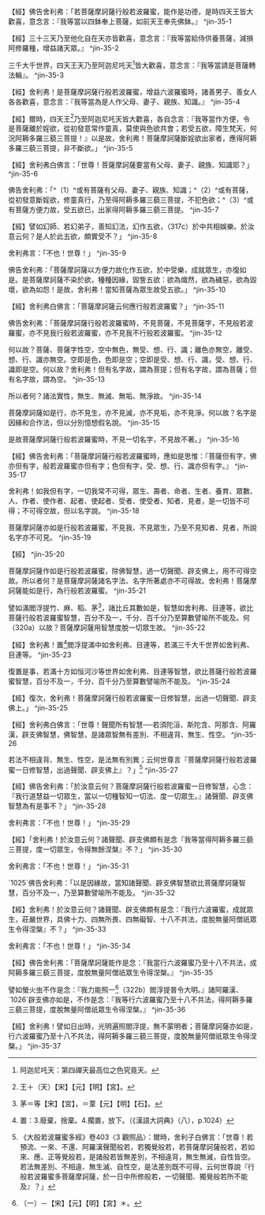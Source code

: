 【經】佛告舍利弗：「若菩薩摩訶薩行般若波羅蜜，能作是功德，是時四天王皆大歡喜，意念言：『我等當以四鉢奉上菩薩，如前天王奉先佛鉢。』 ^jin-35-1

【經】三十三天乃至他化自在天亦皆歡喜，意念言：『我等當給侍供養菩薩，減損阿修羅種，增益諸天眾。』 ^jin-35-2

 三千大千世界，四天王天乃至阿迦尼吒天[^35.21]皆大歡喜，意念言：『我等當請是菩薩轉法輪』。 ^jin-35-3

【經】舍利弗！是菩薩摩訶薩行般若波羅蜜，增益六波羅蜜時，諸善男子、善女人各各歡喜，意念言：『我等當為是人作父母、妻子、親族、知識。』 ^jin-35-4

【經】爾時，四天王[^35.51]乃至阿迦尼吒天皆大歡喜，各自念言：『我等當作方便，令是菩薩離於婬欲，從初發意常作童真，莫使與色欲共會；若受五欲，障生梵天，何況阿耨多羅三藐三菩提！』以是故，舍利弗！菩薩摩訶薩斷婬欲出家者，應得阿耨多羅三藐三菩提，非不斷欲。」 ^jin-35-5

 【經】舍利弗白佛言：「世尊！菩薩摩訶薩要當有父母、妻子、親族、知識耶？」 ^jin-35-6

 佛告舍利弗：「^（1）^或有菩薩有父母、妻子、親族、知識；^（2）^或有菩薩，從初發意斷婬欲，修童真行，乃至得阿耨多羅三藐三菩提，不犯色欲；^（3）^或有菩薩方便力故，受五欲已，出家得阿耨多羅三藐三菩提。 ^jin-35-7

 【經】譬如幻師、若幻弟子，善知幻法，幻作五欲，（317c）於中共相娛樂。於汝意云何？是人於此五欲，頗實受不？」 ^jin-35-8

 舍利弗言：「不也！世尊！」 ^jin-35-9

 佛告舍利弗：「菩薩摩訶薩以方便力故化作五欲，於中受樂，成就眾生，亦復如是。是菩薩摩訶薩不染於欲，種種因緣，毀訾五欲：欲為熾然，欲為穢惡，欲為毀壞，欲為如怨！是故，舍利弗！當知菩薩為眾生故受五欲。」 ^jin-35-10

【經】舍利弗白佛言：「菩薩摩訶薩云何應行般若波羅蜜？」 ^jin-35-11

 佛告舍利弗：「菩薩摩訶薩行般若波羅蜜時，不見菩薩，不見菩薩字，不見般若波羅蜜，亦不見我行般若波羅蜜，亦不見我不行般若波羅蜜。 ^jin-35-12

 何以故？菩薩、菩薩字性空，空中無色，無受、想、行、識；離色亦無空，離受、想、行、識亦無空。空即是色，色即是空；空即是受、想、行、識，受、想、行、識即是空。何以故？舍利弗！但有名字故，謂為菩提；但有名字故，謂為菩薩；但有名字故，謂為空。 ^jin-35-13

 所以者何？諸法實性，無生、無滅、無垢、無淨故。 ^jin-35-14

 菩薩摩訶薩如是行，亦不見生，亦不見滅，亦不見垢，亦不見淨。何以故？名字是因緣和合作法，但以分別憶想假名說。 ^jin-35-15

 是故菩薩摩訶薩行般若波羅蜜時，不見一切名字，不見故不著。」 ^jin-35-16

【經】佛告舍利弗：「菩薩摩訶薩行般若波羅蜜時，應如是思惟：『菩薩但有字，佛亦但有字，般若波羅蜜亦但有字；色但有字，受、想、行、識亦但有字。』 ^jin-35-17

 舍利弗！如我但有字，一切我常不可得，眾生、壽者、命者、生者、養育、眾數、人、作者、使作者、起者、使起者、受者、使受者、知者、見者，是一切皆不可得；不可得空故，但以名字說。 ^jin-35-18

 菩薩摩訶薩亦如是行般若波羅蜜，不見我、不見眾生，乃至不見知者、見者，所說名字亦不可見。 ^jin-35-19

【經】 ^jin-35-20

 菩薩摩訶薩作如是行般若波羅蜜，除佛智慧，過一切聲聞、辟支佛上，用不可得空故。所以者何？是菩薩摩訶薩諸名字法、名字所著處亦不可得故。舍利弗！菩薩摩訶薩能如是行，為行般若波羅蜜。 ^jin-35-21

 譬如滿閻浮提竹、麻、稻、茅[^35.117]，諸比丘其數如是，智慧如舍利弗、目連等，欲比菩薩行般若波羅蜜智慧，百分不及一，千分、百千分乃至算數譬喻所不能及。何（320a）以故？菩薩摩訶薩用智慧度脫一切眾生故。 ^jin-35-22

 【經】舍利弗！置[^35.130]閻浮提滿中如舍利弗、目連等，若滿三千大千世界如舍利弗、目連等。 ^jin-35-23

 復置是事，若滿十方如恒河沙等世界如舍利弗、目連等智慧，欲比菩薩行般若波羅蜜智慧，百分不及一，千分、百千分乃至算數譬喻所不能及。 ^jin-35-24

 【經】復次，舍利弗！菩薩摩訶薩行般若波羅蜜一日修智慧，出過一切聲聞、辟支佛上。」 ^jin-35-25

 【經】舍利弗白佛言：「世尊！聲聞所有智慧──若須陀洹、斯陀含、阿那含、阿羅漢，辟支佛智慧，佛智慧，是諸眾智無有差別、不相違背、無生、性空。 ^jin-35-26

 若法不相違背、無生、性空，是法無有別異；云何世尊言『菩薩摩訶薩行般若波羅蜜一日修智慧，出過聲聞、辟支佛上』？」[^35.137] ^jin-35-27

 【經】佛告舍利弗：「於汝意云何？菩薩摩訶薩行般若波羅蜜一日修智慧，心念：『我行道慧益一切眾生，當以一切種智知一切法、度一切眾生。』諸聲聞、辟支佛智慧為有是事不？」 ^jin-35-28

 舍利弗言：「不也！世尊！」 ^jin-35-29

 【經】「舍利弗！於汝意云何？諸聲聞、辟支佛頗有是念『我等當得阿耨多羅三藐三菩提，度一切眾生，令得無餘涅槃』不？」 ^jin-35-30

 舍利弗言：「不也！世尊！」 ^jin-35-31

 \`1025\`佛告舍利弗：「以是因緣故，當知諸聲聞、辟支佛智慧欲比菩薩摩訶薩智慧，百分不及一，乃至算數譬喻所不能及。 ^jin-35-32

 【經】舍利弗！於汝意云何？諸聲聞、辟支佛頗有是念：『我行六波羅蜜，成就眾生，莊嚴世界，具佛十力、四無所畏、四無礙智、十八不共法，度脫無量阿僧祇眾生令得涅槃』不？」 ^jin-35-33

 舍利弗言：「不也！世尊！」 ^jin-35-34

 【經】佛告舍利弗：「菩薩摩訶薩能作是念：『我當行六波羅蜜乃至十八不共法，成阿耨多羅三藐三菩提，度脫無量阿僧祇眾生令得涅槃。』 ^jin-35-35

 譬如螢火虫不作是念：『我力能照一[^35.165]（322b）閻浮提普令大明。』諸阿羅漢、\`1026\`辟支佛亦如是，不作是念：『我等行六波羅蜜乃至十八不共法，得阿耨多羅三藐三菩提，度脫無量阿僧祇眾生令得涅槃。』 ^jin-35-36

 【經】舍利弗！譬如日出時，光明遍照閻浮提，無不蒙明者；菩薩摩訶薩亦如是，行六波羅蜜乃至十八不共法，得阿耨多羅三藐三菩提，度脫無量阿僧祇眾生令得涅槃。」 ^jin-35-37



[^35.1]:	前品指《摩訶般若波羅蜜經》卷1〈1 序品〉，《大智度論》卷134。
[^35.2]:	具＝具＋（足）【宋】【元】【明】【宮】【石】。
[^35.3]:	參見《大智度論》卷67：「有人行雜福德，所謂作福時心生疑悔，是福德果報雖得富貴，不能好用，亦不能與他。罪業因緣故，諸根闇鈍，不擇好醜。是善男子未得道時，清淨福德故，得上妙五欲，亦能盡意用，能隨意施與──或施窮乏，或種於福田。」
[^35.4]:	（1）《大智度論》卷4：「巧變化師，毘首羯磨天。」（2）《阿毘曇毘婆沙論》卷47：問曰：「如報慧微劣可爾；威儀工巧者，亦有勢用，如世尊威儀，毘首羯磨天工巧，乃似願智所作。」答曰：「雖極工巧，為邪命所覆。復次，雖是極巧，猶為他人所譏言：『是處不好。』」（3）《翻譯名義集》卷2：「毘首羯磨，《正理論》音云毘濕縛羯磨，此云種種工業。西土工巧者，多祭此天。」
[^35.5]:	（1）《一切經音義》卷26：「尸毘王（古音云亦名濕鞞，此云安隱也）。」（2）《翻梵語》卷4：「尸毘王（亦云涅鞞，亦云尸比。譯曰：有安隱也。）」
[^35.6]:	《一切經音義》卷11：「菴摩羅樹（梵語，果樹名也，此國無。古譯或云菴婆羅，或曰菴羅樹，皆一也。《涅盤經》云：如菴羅樹一年三變，有時生花光色敷榮，有時生葉滋茂蓊欝，有時彫落狀如枯樹。又云：如菴羅樹，花多果少）。」
[^35.7]:	（1）《大般涅槃經》卷14：「譬如魚母，多有胎子，成就者少；如菴羅樹，花多果少；眾生發心乃有無量，及其成就少不足言。」（2）《大智度論》卷4：「菩薩發大心，魚子菴樹華；三事因時多，成果時甚少」
[^35.8]:	稱（ㄔㄥˋ）：同" 秤 "。1.測定物體重量的器具。（《漢語大詞典》（八），p.112）
[^35.9]:	參見《大智度論》卷4、卷27（257a814）、卷33（304c29305a1）。參見Lamotte（1944, p.255, n.1）：《六度集經》（2經）b；《菩薩本緣經》卷3；《本生鬘論》卷1ba；《大莊嚴論經》卷12（64經）；《賢愚經》卷1c；《眾經撰雜譬喻》卷上；《經律異相》卷25ca。
[^35.10]:	躬自：自己，親自。《詩‧衛風‧氓》："靜言思之，躬自悼矣。"（《漢語大詞典》（十），p.708）
[^35.11]:	參見《太子瑞應本起經》卷上：「便起瞻沸星，夜其過半，見諸天於上叉手，勸太子去。即呼車匿，徐令被馬褰裳跨之，徘徊於庭，念開門當有聲，天王維睒，久知其意，即使鬼神，捧舉馬足。」另參見《普曜經》卷4，《方廣大莊嚴經》卷6，《異出菩薩本起經》；《大智度論》卷34、卷50。
[^35.12]:	參見《觀虛空藏菩薩經》：「天上四塔者，忉利天城東照明園中，有佛髮塔；忉利天城南麁澁園中，有佛衣塔；忉利天城西歡喜園中，有佛鉢塔；忉利天城北駕御園中，有佛牙塔。人間四塔者：第一、所生塔，在拘薩羅國迦毘羅城嵐鞞林；第二、道場塔，在摩伽陀國伽耶城菩提樹下；第三、轉法輪塔，在伽尸國波羅奈城鹿野苑中；第四、般涅槃塔，在摩羅國拘尸羅城雙樹間。」
[^35.13]:	（1）《摩訶般若波羅蜜經》卷17：「阿惟越致菩薩摩訶薩，執金剛神王常隨逐，作是願：『是菩薩摩訶薩當得阿耨多羅三藐三菩提，我常隨逐。』乃至五性執金剛神常隨守護。」（2）印順法師，《佛教史地考論》，p.247：「密跡金剛，以手執金剛杵得名，本係大力夜叉，為四天王所統率。因其常隨侍佛，守護佛教，成為佛教中最切要最熱誠之護法神。」
[^35.14]:	參見《大智度論》卷26。
[^35.15]:	受＝受＋（一人）【宋】【元】【明】。
[^35.16]:	二乘差別：三祇、無量僧祇。
[^35.17]:	胤（ㄧㄣˋ）：1.後嗣，子嗣。4.繼承，延續。（《漢語大詞典》（一），p.666）
[^35.18]:	參見《摩訶般若波羅蜜經》卷17：「菩薩摩訶薩行六波羅蜜時，見眾生有大小便患，當作是願：我作佛時，令我國土中眾生皆以歡喜為食，無有便利之患，乃至近一切種智。」另參見《大寶積經》卷60〈15文殊師利授記會〉：「如阿彌陀佛剎以法喜為食。」《大聖文殊師利菩薩佛剎功德莊嚴經》卷下。
[^35.19]:	（1）《自在王菩薩經》卷下：「是天王佛及諸菩薩不著袈裟，皆著自生淨妙天衣，亦無結惑※。」※惑＝戒【宋】【元】【明】【宮】。（2）［隋］吉藏撰，《法華義疏》卷9：「一、出家成佛，如釋迦。二、在家成佛，如《智度論》云天王佛是，故不須鉢及袈裟；則調達成佛號天王佛是也。三者、俱非，謂淨土佛。」
[^35.20]:	天王佛、白衣，不用鉢食。
[^35.21]:	阿迦尼吒天：第四禪天最高位之色究竟天。
[^35.22]:	勸請說法者：欲、色諸天。
[^35.23]:	參見《大智度論》卷9〈1 序品〉：「以淨居天常憐愍眾生、常勸請佛故。」《大智度論》卷34〈1 序品〉：「我當於菩提樹下坐，四天王天乃至阿迦尼吒天，以天衣為座者，當學般若波羅蜜！」
[^35.24]:	參見《大智度論》卷1ab、卷25cb。
[^35.25]:	參見《摩訶般若波羅蜜經》卷1〈2 奉鉢品〉：「佛告舍利弗：若菩薩摩訶薩行般若波羅蜜能作是功德，是時四天王皆大歡喜，意念言：『我等當以四鉢奉上菩薩，如前天王奉先佛鉢。』」另參見《大智度論》卷35。
[^35.26]:	（前品中功德也）夾註＝（前品中功德也）本文【宋】【宮】。
[^35.27]:	惓：同「倦」。疲勞，勞累。（《漢語大字典》（四），p.2318）
[^35.28]:	〔見〕－【元】【明】。
[^35.29]:	相＝根【宋】【明】【石】＊【宮】。
[^35.30]:	無根能不能受道。
[^35.31]:	毘尼：無根不得出家。
[^35.32]:	勉：2.勸勉，鼓勵。（《漢語大詞典》（二），p.791）濟：5.救助。（《漢語大詞典》（六），p.190）
[^35.33]:	參見《法句經》卷上〈80 言語品〉：「言語品者，所以戒口，發說、談論當用道理。惡言罵詈，憍陵蔑人，興起是行，疾怨滋生。遜言順辭，尊敬於人，棄結忍惡，疾怨自滅。......不使至惡意，出言眾悉可；至誠甘露說，如法而無過；諦如義如法，是為近道立。說如佛言者，是吉得滅度；為能作浩際，是謂言中上。」
[^35.34]:	參見《禪法要解》卷上：「行慈者諸惡不能加，如好守備，外賊不害，若欲惱害，反自受患；如人以掌拍矛，掌自傷壞，矛無所害；五種邪語，不能壞心。五種者：一、妄語說過；二、惡口說過；三、不※時說過；四、惡心說過；五、不利益說過。」※不＝非【宋】【元】【明】【宮】。
[^35.35]:	善根（即善人相）。
[^35.36]:	過度：1.通過，經過。《管子‧立政》："決水潦，通溝瀆，修障防，安水藏，使時水雖過度，無害于五穀，歲雖凶旱，有所秎穫，司空之事也。"（《漢語大詞典》（十），p.964）
[^35.37]:	（1）太子入三龍宮求珠，龍王願為多聞、神足、智慧第一弟子。^（2）參見《大意經》，《生經》卷1《佛說墮珠著海中經第8》，《賢愚經》卷8（40經）〈35 大施抒海品〉；《大智度論》卷12aa，《大智度論》卷16。
[^35.38]:	迎逆：猶迎接。唐‧玄奘《大唐西域記‧拘尸那揭羅國》："婆羅門馳往迎逆，問所從至，請入僧坊，備諸供養。"（《漢語大詞典》（十），p.747）
[^35.39]:	延：6.引導，引入，迎接。（《漢語大詞典》（二），p.897）
[^35.40]:	參見《金色王經》：「唯雨七寶，所謂金、銀、及毘琉璃、私頗知迦、赤色真珠、并雨馬瑙、牟娑羅等如是七寶。」
[^35.41]:	此事緣另參見《大智度論》卷4、卷30（276c25）。
[^35.42]:	要：4.約言。以明誓的方式就某事作出莊嚴的承諾或表示某種決心。5.指所訂立的誓約、盟約。（《漢語大詞典》（八），p.753）
[^35.43]:	眴（ㄕㄨㄣˋ）：1.看，眨眼。（《漢語大詞典》（七），p.1204）
[^35.44]:	（1）《一切智光明仙人慈心因緣不食肉經》：「時彼國中有大婆羅門，名一切智光明，聰慧多智，廣博眾經，世間技藝，六十四能，無不綜練。」（2）《大智度論》卷2〈1 序品〉：「四違陀經中治病法，鬪戰法，星宿法，祠天法，歌舞、論議難問法，如是等六十四種世間伎藝，淨飯王子廣學多聞，若知此事不足為難。」（3）六十四種世藝：六十四能。
[^35.45]:	參見《出曜經》卷25：「昔日大目揵連同產弟，饒財多寶，七珍具足：金、銀、珍寶、車磲、馬瑙、真珠、虎珀，庫藏盈溢，僕從奴婢不可稱計。」
[^35.46]:	參見《大方廣佛華嚴經》卷29：「勝日身如來。」
[^35.47]:	可＝共【宋】【元】【明】【宮】。
[^35.48]:	參見《大智度論疏》卷15：「女得調伏心志者，即是柔順忍也。」（卍新續藏46，842b24）
[^35.49]:	（1）《大智度論疏》卷15：「六寶來應者，以喜德一人變為女寶，故唯六寶來也。師言：此論云寶女決定不孕，若華嚴乃至言生子者，此論凡女未變之時有孕，至變為寶女時始生，故云爾。若一日作寶女者無也。」（卍新續藏46，842b24c4）（2）《大方廣佛華嚴經》卷29：「輪王七寶，自然而至：一者、輪寶，名無礙行，輻網具足，百千妙寶以為莊嚴，閻浮檀金光明普照；二者、象寶，名金剛山，威力廣大；三者、馬寶，名迅疾風；四者、珠寶，名日光藏雲；五者、女寶，名具足豔吉祥；六、主藏臣寶，名為大財；七、主兵寶，名離垢眼。如是七寶，欻然出現，具足成就，為轉輪王。」
[^35.50]:	參見《大方廣佛華嚴經》卷28〈入不思議解脫境界普賢行願品〉，《大方廣佛華嚴經》卷29〈入不思議解脫境界普賢行願品〉。
[^35.51]:	王＋（天）【宋】【元】【明】【宮】。
[^35.52]:	〔有〕－【宋】【元】【明】【宮】。
[^35.53]:	（1）參見《大智度論》卷1：「欲捨親屬，出家，修無上道；中夜起觀，見諸伎直、后妃、婇女狀若臭屍。」（2）妓（ㄐㄧˋ）：1.歌舞女藝人。（《漢語大詞典》（四），p.295）（3）伎（ㄐㄧˋ）：2.指各種技藝。3.才智，才能。6.古代指百戲雜技藝人。7.指以音樂歌舞為業的女子。（《漢語大詞典》（一），p.1178）（4）直：10.值班，侍衛。《玉篇》：「直，侍也。」（《漢語大字典》（一），p.62）（5）直：20當值，值勤。《晉書‧庾玟傳》："玟為侍中，直於省內。"（《漢語大詞典》（一），p.853）（6）有關「妓直」、「伎直」的詞義，依《玉篇》「直，侍也」之說，或可解作「侍」。古代有「直侍」一詞，此「直」當指隨從於帝王左右的人。此處「妓直」、「伎直」指有才藝或隨從釋迦太子的女侍。
[^35.54]:	惡露：佛教謂身上不淨之津液。中醫特指婦女產後胞宮內遺留的餘血和濁液。（《漢語大詞典》（七），p.562）
[^35.55]:	流涎：淌口水。（《漢語大詞典》（五），p.1266）
[^35.56]:	塗：6.猶滿布。8.污，染污。（《漢語大詞典》（二），p.1176）漫：7.泛指物滿溢出。8.浸壞，淹沒。（《漢語大詞典》（六），p.84）
[^35.57]:	（1）參見《中阿含經》卷54（200經）《阿梨吒經》；《大般涅槃經》卷34；《大般涅槃經》卷31；《摩訶僧祇律》卷25；《四分律》卷17；《十誦律》卷15；《大智度論》卷93。（2）受五欲，心不著，不妨道邪說。
[^35.58]:	毘尼：出家法中，婬戒在初。
[^35.59]:	菩薩學佛須斷欲不。
[^35.60]:	方便行欲，是法身菩薩。
[^35.61]:	五情：即五根。參見《大智度論》卷19：「眼等五情為內身，色等五塵為外身。」
[^35.62]:	以欲為方便而度眾生（是法身事）。
[^35.63]:	〔佛〕－【明】【宮】。
[^35.64]:	度生現身不同。
[^35.65]:	然＝燒【宋】【元】【明】【宮】【石】＊。
[^35.66]:	穢賤：猶鄙賤。陳衍《遼詩紀事‧懿德皇后》："爇薰鑪，能將孤悶蘇。若道妾身多穢賤，自霑御香香徹膚。爇薰鑪，待君娛。"（《漢語大詞典》（八），p.155）
[^35.67]:	賊：1.敗壞，毀壞。3.害，傷害。4.殺戮，殺害。（《漢語大詞典》（十），p.183）
[^35.68]:	（1）摾＝掠【宋】【元】【明】【宮】。（2）摾（ㄐㄧㄤˋ）：同「弶」，《集韻．漾韻》：「弶，《字林》：施罟於道。一曰以弓罥獸，或作摾。」（《漢語大字典》（三），p.1950）（3）弶：（ㄐㄧㄤˋ）：捕捉鳥獸的器械。晉竺法護《鹿母經》："有一鹿母，懷妊獨逝，被逐飢疲，失侶悵怏。時生二子，捨行求食，煢悸失措，墮獵弶中。"（《漢語大詞典》（四），p.131）
[^35.69]:	害＝苦【明】【宮】。
[^35.70]:	參見《摩訶般若波羅蜜經》卷1〈1 序品〉：舍利弗白佛言：「世尊！菩薩摩訶薩云何欲以一切種智知一切法當習行般若波羅蜜？」
[^35.71]:	《摩訶般若波羅蜜經》卷1〈1 序品〉：佛告舍利弗：「菩薩摩訶薩欲以一切種智知一切法，當習行般若波羅蜜。」
[^35.72]:	〔今〕－【宋】【元】【明】【宮】。
[^35.73]:	參見《摩訶般若波羅蜜經》卷1〈1 序品〉：佛告舍利弗：「菩薩摩訶薩以不住法住般若波羅蜜中，以無所捨法應具足檀那波羅蜜，施者、受者及財物不可得故。」
[^35.74]:	參見《摩訶般若波羅蜜經》卷1〈1 序品〉。
[^35.75]:	已＝已（得）【宋】【元】【明】【宮】。
[^35.76]:	《大正藏》原作「己」，今依《高麗藏》作「已」（第14冊，737a1）。
[^35.77]:	智慧因緣：先念佛道，知般若，見已，身然後行。
[^35.78]:	智慧因緣：言不見者，明入般若觀時不見。
[^35.79]:	（1）入般若觀，不見菩薩及般若。般若為令眾生知實法故出。^（2）《大智度論疏》卷15：「為令眾生知實法故出已下，明此波若本為令人知實法故出，實法之中既無所有，是故波若人亦無所見也。」（卍新續藏46，844a35）
[^35.80]:	參見《摩訶般若波羅蜜經》卷1〈3 習相應品〉、卷2〈7 三假品〉（230c5231a19）、卷3〈9 集散品〉（234c1429）、卷4〈16 乘乘品〉（247b619）、卷7〈26 十無品〉（268c19269a8）另參見《摩訶般若波羅蜜經》卷1〈2 奉鉢品〉；《大智度論》卷41〈7 釋三假品〉。
[^35.81]:	空：無實事而有作用。
[^35.82]:	《大智度論》卷35〈2 報應品〉：「此中不言常不見，但明入般若觀時，不見菩薩及般若波羅蜜；般若波羅蜜為令眾生知實法故出。」
[^35.83]:	（1）《大智度論疏》卷15：「既云波若為實法故出，若言無波若可見者，此義則可信，若言出觀還見波若者，非是實故，則不可信也。」（卍新續藏46，844a79）（2）《大智度論》卷36：「又空者，性自空，不從因緣生；若從因緣生，則不名性空。行者若入時見空，出時不見空，當知是虛妄。」
[^35.84]:	┌入觀則見空	┌世俗法說	┴出觀則見有－（實未嘗不空也）諸法常空乎	┴入般若中，諸觀戲論滅無出入。
[^35.85]:	法＝是【宋】【元】【明】【宮】【石】。
[^35.86]:	言＝者【宋】【元】【明】【宮】。
[^35.87]:	入般若，諸觀戲論滅，無出入觀。
[^35.88]:	般若中無出入觀，但假名說，以化凡夫，當取說意，莫著語言。
[^35.89]:	破我我所則一切空，如是離欲名得道。
[^35.90]:	（1）不見行，不見不行五義。^	^案：印順法師筆記原將「行空般若故」與「不見行」相連，今依論改為與「不見不行」相接。（3）參見《大智度論疏》卷15：「『不見我行般若，不見我不行』者已下，此下有五復次意來釋此一句文也，當一一釋。初就凡聖明行不義也。當說。『復次，佛為法王』已下，此約因果明行不行義也。當說。『復次，行般若波羅蜜者生憍慢心言』已下，次就慢懈進怠解行不行義也。當說。『復次，不見我行波若波羅蜜』者，為破著有見故言不見；下明破病互為藥石義，釋所以言行不行義。師此中引《淨名》中童子說法不有亦不無等偈，及引《不真空論》言有本無名等來釋此義意，當一一廣說也。『復次，不見我行』已下，次明約止戲調息懈怠等義來釋行不行義，以作乘馬喻來也。當說。」（卍新續藏46，844a20b6）
[^35.91]:	慢＋（心）【宋】【元】【明】【宮】。
[^35.92]:	憂悴：憂傷。（《漢語大詞典》（七），p.689）
[^35.93]:	┌性相違故	┌空中無色──法空中無一毫法可得故。	┴自相不可得故	│離色無空──破色乃有空故。（非色異空，非空異色）故空不破五眾色空四句	┤空即是色	└色即是空	
[^35.94]:	參見《大智度論》卷35。
[^35.95]:	參見《摩訶般若波羅蜜經》卷1〈2 奉鉢品〉：佛告舍利弗：「菩薩摩訶薩行般若波羅蜜時，不見菩薩、不見菩薩字，不見般若波羅蜜，亦不見我行般若波羅蜜，亦不見我不行般若波羅蜜。」
[^35.96]:	參見《大智度論》卷4。
[^35.97]:	┌成就───菩提般若二分	┴未成就──空　　　
[^35.98]:	參見《大智度論》卷1，《大智度論》卷15，《大智度論》卷17，《大智度論》卷22，《大智度論》卷31，《大智度論》卷52，《大智度論》卷53。
[^35.99]:	無生（生實不可得故）無滅，無垢無淨。
[^35.100]:	一切法皆憶想分別因緣和合故強名說。
[^35.101]:	名空義空觀：名字是因緣和合作法，但分別憶想假名說。
[^35.102]:	慧眼：徧求不見，乃至不見細微一法。
[^35.103]:	參見《大智度論》卷10、卷15（169a28b26）、卷19（197b21c29）、卷21（218b17c17）、卷24（235b21c3）、卷27（261c22262a16）、卷28（264a29b10；266c26）、卷29（271c27272a7）、卷30（283a2028）。另參見卷36（322c28323a17）、卷37（335a1623）、卷39（343b2425）、卷43（371a29b5）、卷48（405c23406a9）。
[^35.104]:	不取一切。不入涅槃：大悲心故，十方佛念故，本願未滿故，精進力故，般若方便和合（不著不著）故。
[^35.105]:	（大智......一）十三字＝（大智度第三品釋論習相應品之一）十四字【宋】，＝（大智度論釋習相應品第三）十一字【元】，＝（釋習相應品第三之一，（經作習應品））十四字【明】，＝（大智度論第三品釋論習應品）十二字【宮】，＝（大智度第三品釋論習相應品）十二字【石】。
[^35.106]:	參見《大智度論》卷35〈2 奉鉢品〉。
[^35.107]:	二空：觀外法皆空無所有，次觀能知空者亦空──法空我空。
[^35.108]:	參見《大智度論》卷4、卷31（287b1317；287b25c6）。
[^35.109]:	況：2.比，比擬。《漢書高惠高后文功臣表序》：「以往況今，甚可悲傷！」顏師古注：「況，譬也。」引申為推及、推測。（《漢語大字典》（三），p.1586）
[^35.110]:	參見《大智度論》卷35。
[^35.111]:	《大智度論》卷31。
[^35.112]:	生＝主【宋】【宮】。
[^35.113]:	《十住毘婆沙論》卷15：「復次，五邪見名為惡意，所謂邪見、身見、邊見、見取、戒取。」
[^35.114]:	別＝品【宋】【元】【明】【宮】【石】。
[^35.115]:	《大正藏》原作「功」，今依《高麗藏》作「巧」（第14冊，738c20）。
[^35.116]:	（經）	┌以不可得空度一切眾生故。（同第一）菩薩智慧勝小乘：	┤欲以一切種智度一切眾生故。		└欲行一切功德，成圓滿覺，度一切眾生故。	
[^35.117]:	茅＝等【宋】【宮】，＝葦【元】【明】【石】。
[^35.118]:	┌一、以知空，空復空，空與不空一等無異；二、以此智度一切生。		│一、大悲，二、般若。	（論義）	│一、般舟三昧，二、方便。菩薩勝小乘智慧（二緣）：	┤一、常住禪定，二、能達法性。		│一、代眾生受苦，二、自捨一切樂。		└一、慈心，二、一切功德不著。	
[^35.119]:	以：16.連詞。表示并列關係，相當於「和」、「而」。《詩‧大雅‧皇矣》：「予懷明德，不大聲以色，不長夏以革。」馬瑞辰通釋：「以、與，古通用。」（《漢語大字典》（一），p.106）
[^35.120]:	大小智慧之別：     大：以空知一切空，亦不見是空──空不空等一不異。     小：觀諸法空，不能觀世間涅槃為一。	
[^35.121]:	得＝德【宋】【元】【明】【宮】【石】。
[^35.122]:	茅＝葦【宋】【元】【明】【宮】，〔茅〕－【石】。
[^35.123]:	《大智度論疏》卷15：「言於外法中亦大者，明身子七歲明已論義無底，此之二人皆解十八種大經，能拂異學，故云外亦大也。」（卍新續藏46，846a1012）
[^35.124]:	郗＝絺【元】【明】。
[^35.125]:	稠（ㄔㄡˊ）：1.多。2.繁密。3.濃厚。（《漢語大詞典》（八），p.103）
[^35.126]:	緻（ㄓˋ）：1.細密，精密。（《漢語大詞典》（九），p.962）
[^35.127]:	楚毒：1.指酷刑。（《漢語大詞典》（四），p.1154）
[^35.128]:	參見《雜阿含經》卷22（592經），《雜阿含經》卷24（617經），《雜阿含經》卷46（1234經）；《中阿含經》卷6（28經）《教化病經》，《中阿含經》卷6卷55（202經）《持齋經》等。
[^35.129]:	大小差別：十六分、無數譬喻。
[^35.130]:	置：3.廢棄，捨棄。4.擱置，放下。（《漢語大詞典》（八），p.1024）
[^35.131]:	以＝故【宋】【元】【明】【宮】。
[^35.132]:	及＝如【宋】【元】【明】【宮】。
[^35.133]:	𣫘＝鷇【宋】＊【元】＊【明】＊，＝鷇【宮】＊。
[^35.134]:	福祚：1.福祿，福分。《左傳‧昭公十五年》："福祚之不登，叔父焉在？"《後漢書‧劉表傳》："長享福祚，垂之後嗣。"（《漢語大詞典》（七），p.945）
[^35.135]:	《摩訶般若波羅蜜經》卷1〈3 習應品〉：「菩薩摩訶薩作如是行般若波羅蜜，除佛智慧，過一切聲聞、辟支佛上，用不可得空故。」另參見《大智度論》卷35〈3 習相應品〉。
[^35.136]:	┌皆是諸法實相慧。	│皆是四諦及道品慧。┌舍利弗約三乘智慧無生性空無別作難：	┤皆是出三界、入三脫〔門〕，成三乘果慧。│	│皆以無漏智滅結得果。│	│皆用二種解脫果。│	└皆能入涅槃故。└佛以三乘用心別作答		
[^35.137]:	《大般若波羅蜜多經》卷403〈3 觀照品〉：爾時，舍利子白佛言：「世尊！若預流、一來、不還、阿羅漢聲聞般若，若獨覺般若，若菩薩摩訶薩般若，若如來、應、正等覺般若，是諸般若皆無差別，不相違背，無生無滅，自性皆空。若法無差別、不相違、無生滅、自性空，是法差別既不可得，云何世尊說『行般若波羅蜜多菩薩摩訶薩，於一日中所修般若，一切聲聞、獨覺般若所不能及』？」
[^35.138]:	六＝弟【宋】【元】【明】【宮】【石】。六子：菩薩、辟支佛、阿羅漢、阿那含、斯陀含、須陀洹。
[^35.139]:	（1）實相智慧：三乘賢聖智慧，皆是諸法實相慧。^（2）《大智度論疏》卷15：「今但以智慧體性法中同等無差別義以為問也。就此以同為問中，凡有二意：一者，以賢聖智慧皆從實相理生，故同名諸法實相慧，既同是出世間智慧，故言同；二者，此智慧等體性自無生，自性是空，以此二義同故為問，故言同也。」（卍新續藏46，846b712）
[^35.140]:	（1）《大毘婆沙論》卷33：「云何無學解脫蘊？答：無學作意相應心，已勝解、今勝解、當勝解。謂盡、無生、無學正見相應勝解，此蘊所攝故，非無為解脫。謂一切法中，二法名解脫：一者，擇滅，即無為解脫。二者，勝解，即有為解脫，於境自在立解脫名，非謂離繫。」（2）《大毘婆沙論》卷148：「答：解脫有二，謂有為、無為。二種心解脫是有為；一切結盡是無為。有為解脫有下、中、上，初所得異後所得異，故差別說；無為解脫無下、中、上，後得同初，故無別說。」（3）《大智度論》卷26：「解脫有二種：有為解脫、無為解脫。有為解脫名無漏智慧相應解脫，無為解脫名一切煩惱習都盡無餘。」（4）《俱舍論》卷25：「解脫體有二，謂有為，無為。有為解脫，謂無學勝解；無為解脫，謂一切惑滅。」
[^35.141]:	《大智度論疏》卷15：「同事者，同出世事也。同緣者，同緣實相也。同行已下，同一聖行也。同果報者，同出世間果報也。當說。所以者何已下，所以即是義。此意言其義者何？此智慧同得無生性空故也。」（卍新續藏46，846b1519）
[^35.142]:	問：	智慧何故無生性空？答：	小解	┬一、緣無生性空（滅諦）故		└二、無生約緣滅諦，性空約緣三諦 	大解	─三、慧從緣生無自性故。	
[^35.143]:	《大智度論疏》卷15：「問曰：破無明集諸善法已下，問意言，此智慧既是心數法，云何言無生性空也。」（卍新續藏46，846b2021）
[^35.144]:	（1）智慧得名無生性空。^（2）《大智度論疏》卷15：「答曰已下，答意云：此智慧緣滅諦，滅諦是不生，故逐緣名不生。又從因緣和合生，無有自性，故名為無生性空。而言爾者，此智亦有從境，亦當體得名，故名無生性空義也。」（卍新續藏46，846b2124）
[^35.145]:	《大智度論疏》卷15：「所以者何已下，明以三諦入有為相故言屬，又言為滅諦故脩行於道，故言屬也。」（卍新續藏46，846c13）
[^35.146]:	（1）併食＝并及【宋】【元】【明】【宮】。（2）食（ㄙˋ）：5.宴請，以酒食款待。（《漢語大詞典》（十二），p.479）
[^35.147]:	參見《大方廣寶篋經》卷上，《佛說文殊師利現寶藏經》卷上，《大智度論》卷64。
[^35.148]:	初學、久學別：初入是慧是癡，深入癡慧無異。
[^35.149]:	參見《大智度論》卷2、卷22（222c2526）、卷26（253b1319）。
[^35.150]:	健＝揵【宋】【元】【明】【宮】。
[^35.151]:	（1）了：結束，了結。《廣雅‧釋詁四》：「了，訖也。」（《漢語大字典》（一），p.48）（2）類似的用法另參見《大智度論》卷7：「船師言：是摩伽羅魚王開口，一是實日，兩日是魚眼，白山是魚齒，水流奔趣，是入其口。我曹了矣！」《大智度論》卷17：「王思惟言：若十二年不雨，我國了矣！無復人民。」
[^35.152]:	〔無〕－【宋】【元】【明】【宮】。
[^35.153]:	擿（ㄊㄧˋ）：挑（出）。《集韻‧錫韻》：「擿，挑也。」（《漢語大字典》（三），p.1976）
[^35.154]:	（1）參見《中部》（58）《無畏王子經》（MN I, p.395）。（2）另參見《十住毘婆沙論》卷11：又《無畏王子經》中說：「無畏白佛言：『佛有所說，能令他瞋不？』佛言：『王子！是事不定。佛或憐愍心故，令他人瞋，得種善因緣。如乳母以曲指鉤出小兒口中惡物，雖傷無患。』」
[^35.155]:	參見《中阿含經》卷56（204經）《羅摩經》；《增壹阿含經》卷14〈24 高幢品〉。
[^35.156]:	約三世五蘊明無常苦無我。
[^35.157]:	參見《雜阿含經》卷2（33經）。
[^35.158]:	關於十四無記，另參見《大智度論》卷2、卷26（253b1319）。
[^35.159]:	參見《摩訶般若波羅蜜經》卷21〈70 三慧品〉與《大智度論》卷84。此一論題於《大智度論》卷27亦曾提及。
[^35.160]:	參見《大智度論》卷30、卷36。
[^35.161]:	參見《大智度論》卷31。
[^35.162]:	參見《大智度論》卷1118。
[^35.163]:	參見《大智度論》卷37、卷75（590c1115）、卷94（716a2328）；《摩訶般若波羅蜜經》卷26〈83 畢定品〉。
[^35.164]:	關於「十力、四無所畏、四無礙智、十八不共法」，參見《大智度論》卷2426。
[^35.165]:	〔一〕－【宋】【元】【明】【宮】＊。
[^35.166]:	《大正藏》原作「火」，今依《高麗藏》作「光」（第14冊，742c12）。
[^35.167]:	照明＝明照【宋】【元】【明】【石】。
